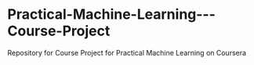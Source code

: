 # Practical-Machine-Learning---Course-Project
Repository for Course Project for Practical Machine Learning on Coursera
